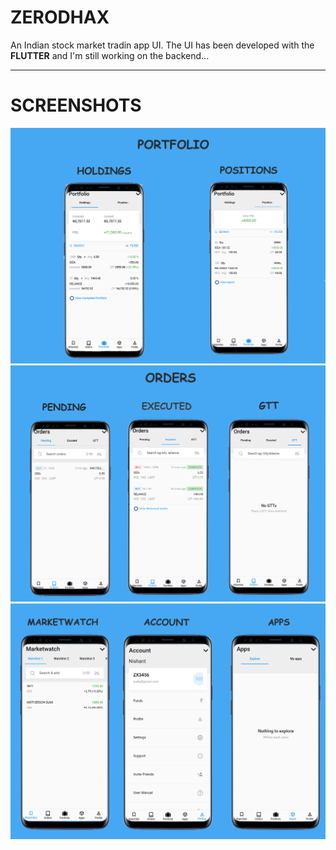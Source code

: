 # ZERODHAX

An Indian stock market tradin app UI. The UI has been developed with the **FLUTTER** and I'm still working on the backend...


***

# SCREENSHOTS

<img src="https://github.com/nishantrai727/ZERODHAX/blob/main/screenshots/first.jpg" width="700">
<img src="https://github.com/nishantrai727/ZERODHAX/blob/main/screenshots/second.png" width="700">
<img src="https://github.com/nishantrai727/ZERODHAX/blob/main/screenshots/third.jpg" width="700">
